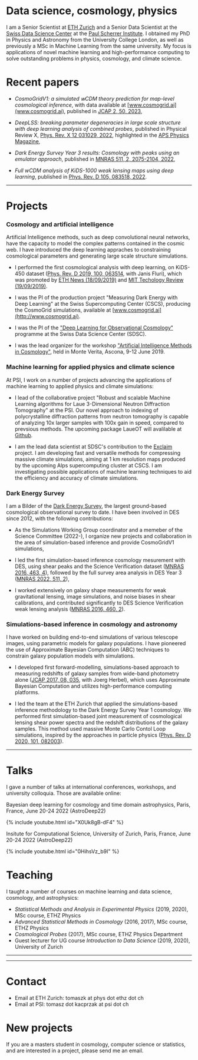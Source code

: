 # Data science, cosmology, physics


I am a Senior Scientist at [ETH Zurich](https://www.cosmology.ethz.ch) and a Senior Data Scientist at the [Swiss Data Science Center](https://www.datascience.ch) at the [Paul Scherrer Institute](https://www.psi.ch). I obtained my PhD in Physics and Astronomy from the University College London, as well as previously a MSc in Machine Learning from the same university.
My focus is applications of novel machine learning and high-performance computing to solve outstanding problems in physics, cosmology, and climate science.

# Recent papers

- *CosmoGridV1: a simulated 𝗐CDM theory prediction for map-level cosmological inference*, with data available at [www.cosmogrid.ai](www.cosmogrid.ai), published in [JCAP 2, 50, 2023](https://iopscience.iop.org/article/10.1088/1475-7516/2023/02/050),

- *DeepLSS: breaking parameter degeneracies in large scale structure with deep learning analysis of combined probes*, published in Physical Review X, [Phys. Rev. X 12 031029, 2022](https://journals.aps.org/prx/abstract/10.1103/PhysRevX.12.031029), highlighted in the [APS Physics Magazine](https://physics.aps.org/articles/v15/s111),

- *Dark Energy Survey Year 3 results: Cosmology with peaks using an emulator approach*, published in [MNRAS 511, 2, 2075-2104, 2022](https://academic.oup.com/mnras/article-abstract/511/2/2075/6511572),

- *Full wCDM analysis of KiDS-1000 weak lensing maps using deep learning*, published in [Phys. Rev. D 105, 083518, 2022](https://journals.aps.org/prd/abstract/10.1103/PhysRevD.105.083518).

---

# Projects

###  Cosmology and artificial intelligence
Artificial Intelligence methods, such as deep convolutional neural networks, have the capacity to model the complex patterns contained in the cosmic web. I have introduced the deep learning appraches to constraining cosmological parameters and generating large scale structure simulations.

- I performed the first cosmological analysis with deep learning, on KiDS-450 dataset ([Phys. Rev. D 2019, 100, 063514](https://journals.aps.org/prd/abstract/10.1103/PhysRevD.100.063514), with Janis Fluri), which was promoted by [ETH News (18/09/2019)](https://ethz.ch/en/news-and-events/eth-news/news/2019/09/artificial-intelligence-probes-dark-matter-in-the-universe.html) and [MIT Techology Review (19/09/2019)](https://www.technologyreview.com/2019/09/19/446/facial-recognition-algorithms-can-be-deployed-to-hunt-for-dark-matter/). 

- I was the PI of the production project "Measuring Dark Energy with Deep Learning" at the Swiss Supercomputing Center (CSCS), producing the CosmoGrid simulations, available at [www.cosmogrid.ai](http://www.cosmogrid.ai).

- I was the PI of the ["Deep Learning for Observational Cosmology"](https://datascience.ch/project/dloc/) programme at the Swiss Data Science Center (SDSC).

- I was the lead organizer for the workshop ["Artificial Intelligence Methods in Cosmology"](https://sites.google.com/site/aicosmo2019/), held in Monte Verita, Ascona, 9-12 June 2019.

### Machine learning for applied physics and climate science

At PSI, I work on a number of projects advancing the applications of machine learning to applied physics and climate simulations:

- I lead of the collaborative project "Robust and scalable Machine Learning algorithms for Laue 3-Dimensional Neutron Diffraction Tomography" at the PSI. Our novel approach to indexing of polycrystalline diffraction patterns from neutron tomography is capable of analyzing 10x larger samples with 100x gain in speed, compared to prevsious methods. The upcoming package LaueOT will avalilable at [Github](https://github.com/LaueOT/laueotx).

- I am the lead data scientist at SDSC's contribution to the [Exclaim](https://exclaim.ethz.ch) project. I am developing fast and versatile methods for compressing massive climate simulations, aiming at 1 km resolution maps produced by the upcoming Alps supercomputing cluster at CSCS. I am investigating possible applications of machine learning techniques to aid the efficiency and accuracy of climate simulations.


### Dark Energy Survey

I am a Bilder of the [Dark Energy Survey](http://www.darkenergysurvey.org), the largest ground-based cosmological observational survey to date. I have been involved in DES since 2012, with the following contributions:

- As the Simulations Working Group coordinator and a memeber of the Science Committee (2022-), I organize new projects and collaboration in the area of simulation-based inference and provide CosmoGridV1 simulations,

- I led the first simulation-based inference cosmology mesurement with DES, using shear peaks and the Science Verification dataset ([MNRAS 2016, 463, 4](https://academic.oup.com/mnras/article/463/4/3653/2646308)), followed by the full survey area analysis in DES Year 3 ([MNRAS 2022, 511, 2](https://academic.oup.com/mnras/article-abstract/511/2/2075/6511572)),

- I worked extensively on galaxy shape measurements for weak gravitational lensing, image simulations, and noise biases in shear calibrations, and contributed significantly to DES Science Verification weak lensing analysis ([MNRAS 2016, 460, 2](https://academic.oup.com/mnras/article/460/2/2245/2609178)).


### Simulations-based inference in cosmology and astronomy

I have worked on building end-to-end simulations of various telescope images, using parametric models for galaxy populations. I have pioneered the use of Approximate Bayesian Computation (ABC) techniques to constrain galaxy population models with simulations. 

- I developed first forward-modelling, simulations-based approach to measuring redshifts of galaxy samples from wide-band photometry alone ([JCAP 2017, 08, 035](https://iopscience.iop.org/article/10.1088/1475-7516/2017/08/035), with Joerg Herbel), which uses Approximate Bayesian Computation and utilizes high-performance computing platforms.

 - I led the team at the ETH Zurich that applied the simulations-based inference methodology to the Dark Energy Survey Year 1 cosmology.  We performed first simulation-based joint measurement of cosmological lensing shear power spectra and the redshift distributions of the galaxy samples. This method used massive Monte Carlo Contol Loop simulations, inspired by the approaches in particle physics ([Phys. Rev. D 2020, 101, 082003](https://journals.aps.org/prd/abstract/10.1103/PhysRevD.101.082003)).


---
# Talks

I gave a number of talks at international conferences, workshops, and university colloquia. Those are available online:

Bayesian deep learning for cosmology and time domain astrophysics, Paris, France, June 20-24 2022 (AstroDeep22)

{% include youtube.html id="X0Uk8gB-dF4" %}

Insitute for Computational Science, University of Zurich, Paris, France, June 20-24 2022 (AstroDeep22)


{% include youtube.html id="0HihsVz_b9I" %}

# Teaching

I taught a number of courses on machine learning and data science, cosmology, and astrophysics:

- *Statistical Methods and Analysis in Experimental Physics* (2019, 2020), MSc course, ETHZ Physics
- *Advanced Statistical Methods in Cosmology* (2016, 2017), MSc course, ETHZ Physics
- *Cosmological Probes* (2017), MSc course, ETHZ Physics Department
- Guest lecturer for UG course *Introduction to Data Science* (2019, 2020), University of Zurich


---


---

# Contact


- Email at ETH Zurich: tomaszk at phys dot ethz dot ch
- Email at PSI: tomasz dot kacprzak at psi dot ch

# New projects

If you are a masters student in cosmology, computer science or statistics, and are interested in a project, please send me an email.


